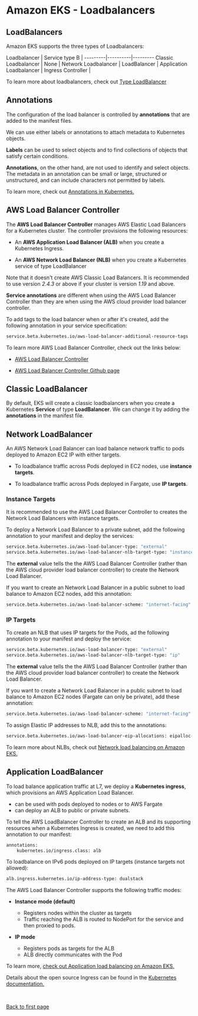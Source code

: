 
# Amazon EKS - Loadbalancers 

## LoadBalancers 

Amazon EKS supports the three types of Loadbalancers:

Loadbalancer | Service type B | 
---------|----------|---------
 Classic Loadbalancer | None | 
 Network Loadbalancer | LoadBalancer | 
 Application Loadbalancer | Ingress Controller |

To learn more about loadbalancers, check out [Type LoadBalancer](https://kubernetes.io/docs/concepts/services-networking/service/#loadbalancer)

## Annotations 

The configuration of the load balancer is controlled by **annotations** that are added to the manifest files.

We can use either labels or annotations to attach metadata to Kubernetes objects. 

**Labels** can be used to select objects and to find collections of objects that satisfy certain conditions. 

**Annotations**, on the other hand, are not used to identify and select objects. The metadata in an annotation can be small or large, structured or unstructured, and can include characters not permitted by labels.

To learn more, check out [Annotations in Kubernetes.](https://kubernetes.io/docs/concepts/overview/working-with-objects/annotations/)

## AWS Load Balancer Controller 

The **AWS Load Balancer Controller** manages AWS Elastic Load Balancers for a Kubernetes cluster. The controller provisions the following resources:

- An **AWS Application Load Balancer (ALB)** when you create a Kubernetes Ingress.

- An **AWS Network Load Balancer (NLB)** when you create a Kubernetes service of type LoadBalancer

Note that it doesn't create AWS Classic Load Balancers. 
It is recommended to use version *2.4.3* or above if your cluster is version *1.19* and above.

**Service annotations** are different when using the AWS Load Balancer Controller than they are when using the AWS cloud provider load balancer controller. 

To add tags to the load balancer when or after it's created, add the following annotation in your service specification:

```bash
service.beta.kubernetes.io/aws-load-balancer-additional-resource-tags 
```

To learn more AWS Load Balancer Controller, check out the links below:

- [AWS Load Balancer Controller](https://docs.aws.amazon.com/eks/latest/userguide/aws-load-balancer-controller.html)

- [AWS Load Balancer Controller Github page](https://github.com/kubernetes-sigs/aws-load-balancer-controller)

## Classic LoadBalancer

By default, EKS will create a classic loadbalancers when you create a Kubernetes **Service** of type **LoadBalancer**. We can change it by adding the **annotations** in the manifest file.

## Network LoadBalancer

An AWS Network Load Balancer can load balance network traffic to pods deployed to Amazon EC2 IP with either targets.

- To loadbalance traffic across Pods deployed in EC2 nodes, use **instance targets**.

- To loadbalance traffic across Pods deployed in Fargate, use **IP targets**.

### Instance Targets 

It is recommended to use the AWS Load Balancer Controller to creates the Network Load Balancers with instance targets.

To deploy a Network Load Balancer to a private subnet, add the following annotation to your manifest and deploy the services:

```bash
service.beta.kubernetes.io/aws-load-balancer-type: "external"
service.beta.kubernetes.io/aws-load-balancer-nlb-target-type: "instance" 
```

The **external** value tells the the AWS Load Balancer Controller (rather than the AWS cloud provider load balancer controller) to create the Network Load Balancer.

If you want to create an Network Load Balancer in a public subnet to load balance to Amazon EC2 nodes, add this annotation:

```bash
service.beta.kubernetes.io/aws-load-balancer-scheme: "internet-facing" 
```

### IP Targets  

To create an NLB that uses IP targets for the Pods, ad the following annotation to your manifest and deploy the service:

```bash
service.beta.kubernetes.io/aws-load-balancer-type: "external"
service.beta.kubernetes.io/aws-load-balancer-nlb-target-type: "ip" 
```

The **external** value tells the the AWS Load Balancer Controller (rather than the AWS cloud provider load balancer controller) to create the Network Load Balancer. 

If you want to create a Network Load Balancer in a public subnet to load balance to Amazon EC2 nodes (Fargate can only be private), add these annotation:

```bash
service.beta.kubernetes.io/aws-load-balancer-scheme: "internet-facing" 
```

To assign Elastic IP addresses to NLB, add this to the annotations:

```bash
service.beta.kubernetes.io/aws-load-balancer-eip-allocations: eipalloc-xxxxxxxxxxxxxxxxx,eipalloc-yyyyyyyyyyyyyyyyy 
```

To learn more about NLBs, check out [Network load balancing on Amazon EKS.](https://docs.aws.amazon.com/eks/latest/userguide/network-load-balancing.html)

## Application LoadBalancer

To load balance application traffic at L7, we deploy a **Kubernetes ingress**, which provisions an AWS Application Load Balancer.

- can be used with pods deployed to nodes or to AWS Fargate
- can deploy an ALB to public or private subnets.

To tell the AWS LoadBalancer Controller to create an ALB and its supporting resources when a Kubernetes Ingress is created, we need to add this annotation to our manifest:

```bash
annotations:
    kubernetes.io/ingress.class: alb 
```

To loadbalance on IPv6 pods deployed on IP targets (instance targets not allowed):

```bash
alb.ingress.kubernetes.io/ip-address-type: dualstack 
```

The AWS Load Balancer Controller supports the following traffic modes:

- **Instance mode (default)** 
    - Registers nodes within the cluster as targets
    - Traffic reaching the ALB is routed to NodePort for the service and then proxied to pods. 

- **IP mode**
    - Registers pods as targets for the ALB
    - ALB directly communicates with the Pod

To learn more, [check out Application load balancing on Amazon EKS.](https://docs.aws.amazon.com/eks/latest/userguide/alb-ingress.html)

Details about the open source Ingress can be found in the [Kubernetes documentation.](https://kubernetes.io/docs/concepts/services-networking/ingress/)



<br>

[Back to first page](../../README.md#amazon-elastic-kubernetes-service)